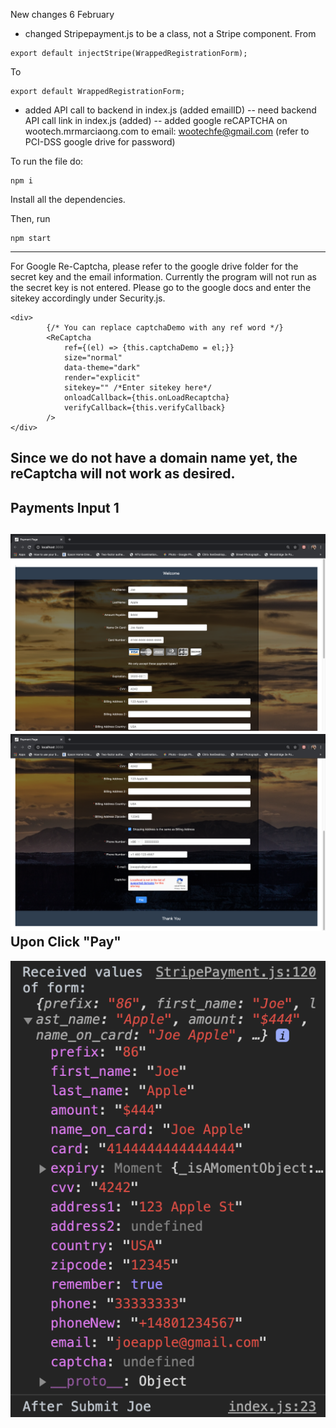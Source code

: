 New changes 6 February

- changed Stripepayment.js to be a class, not a Stripe component. 
From
```
export default injectStripe(WrappedRegistrationForm);
```
To
```
export default WrappedRegistrationForm;
```

- added API call to backend in index.js (added emailID)
-- need backend API call link in index.js (added)
-- added google reCAPTCHA on wootech.mrmarciaong.com to email: wootechfe@gmail.com (refer to PCI-DSS google drive for password)



To run the file do:
```
npm i
```
Install all the dependencies.

Then, run 
```
npm start
```
------------------------------------------------------------------------------------------------------------------------
For Google Re-Captcha, please refer to the google drive folder for the secret key and the email information.
Currently the program will not run as the secret key is not entered. Please go to the google docs and enter the sitekey accordingly under Security.js.
```
<div>
        {/* You can replace captchaDemo with any ref word */}
        <ReCaptcha
            ref={(el) => {this.captchaDemo = el;}}
            size="normal"
            data-theme="dark"            
            render="explicit"
            sitekey="" /*Enter sitekey here*/
            onloadCallback={this.onLoadRecaptcha}
            verifyCallback={this.verifyCallback}
        />
</div>
```
Since we do not have a domain name yet, the reCaptcha will not work as desired.
------------------------------------------------------------------------------------------------------------------------
Payments Input 1
------------------------------------------------------------------------------------------------------------------------
![Payments Input 1](image2.png)
![Payments Input 2](image1.png)
Upon Click "Pay"
------------------------------------------------------------------------------------------------------------------------
![Upon click "Pay"](image3.png)